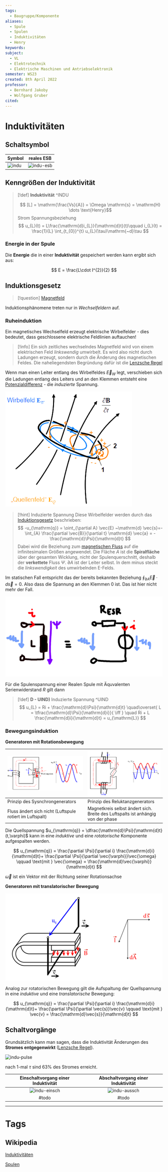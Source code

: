 ```yaml
---
tags:
  - Baugruppe/Komponente
aliases:
  - Spule
  - Spulen
  - Induktivitäten
  - Henry
keywords: 
subject:
  - VL
  - Elektrotechnik
  - Elektrische Maschinen und Antriebselektronik
semester: WS23
created: 8th April 2022
professor:
  - Bernhard Jakoby
  - Wolfgang Gruber
cited:
---
```

 

# Induktivitäten

## Schaltsymbol

| Symbol                                       | reales ESB                       |
| -------------------------------------------- | -------------------------------- |
| ![indu](Hardwareentwicklung/assets/indu.png) | ![indu-esb](assets/indu-esb.png) |

## Kenngrößen der Induktivität

> [!def] **Induktivität** ^INDU
> 
> $$ [L] = \mathrm{\frac{Vs}{A}} = \Omega \mathrm{s} = \mathrm{H} \dots \text{Henry}$$
> Strom Spannungsbeziehung
> $$
> u_{L}(t) = L\frac{\mathrm{d}i_{L}}{\mathrm{d}t}(t)\qquad i_{L}(t) = \frac{1}{L} \int_{t_{0}}^{t} u_{L}(\tau)\mathrm{~d}\tau 
> $$
> 

### Energie in der Spule

Die **Energie** die in einer **Induktivität** gespeichert werden kann ergibt sich aus:

$$ E = \frac{L\cdot I^{2}}{2}  $$

## Induktionsgesetz

> [!question] [Magnetfeld](Magnetisches%20Feld.md)

Induktionsphänomene treten nur in *Wechselfeldern* auf.

### Ruheinduktion

Ein magnetisches Wechselfeld erzeugt elektrische Wirbelfelder - dies bedeutet, dass geschlossene elektrische Feldlinien auftauchen!

> [!info] Ein sich zeitliches wechselndes Magnetfeld wird von einem elektrischen Feld *linkswendig* umwirbelt.
> Es wird also nicht durch Ladungen erzeugt, sondern durch die Änderung des magnetischen Feldes. Die naheliegendsten Begründung dafür ist die [Lenzsche Regel](../Physik/Lenzsche%20Regel.md)

Wenn man einen Leiter entlang des Wirbelfeldes $\vec{E}_{W}$ legt, verschieben sich die Ladungen entlang des Leiters und an den Klemmen entsteht eine [Potenzialdifferenz](elektrische%20Spannung.md) - die *induzierte* Spannung.

![invert_dark](assets/Wechselfelder.png)



> [!hint] Induzierte Spannung
> Diese Wirbelfelder werden durch das [Induktionsgesetz](Maxwell.md#2.%20MWG%20-%20Induktionsgesetz) beschrieben:
> $$
> -u_{\mathrm{q}} = \oint_{\partial A} \vec{E} ~\mathrm{d} \vec{s}=-\int_{A} \frac{\partial \vec{B}}{\partial t} \mathrm{d} \vec{a} = -\frac{\mathrm{d}\Psi}{\mathrm{d}t}
> $$
> Dabei wird die Beziehung zum [magnetischen Fluss](Magnetischer%20Fluss.md) auf die infinitesimalen Größen angewendet. Die Fläche $A$ ist die **Spiralfläche** über der gesamten Wicklung, nicht der Spulenquerschnitt, deshalb der **verkettete** Fluss $\Psi$. $\partial A$ ist der Leiter selbst. In dem minus steckt die *linkswendigkeit* des umwirbelnden E-Felds.


Im statischen Fall entspricht das der bereits bekannten Beziehung $\oint_{\partial A} \vec{E}\cdot d\vec{s} = 0$. Also dass die Spannung an den Klemmen $0$ ist. Das ist hier nicht mehr der Fall.

![invert_dark](../Physik/assets/INdu.png)

Für die Spulenspannung einer Realen Spule mit Äquvalenten Serienwiderstand $R$ gilt dann

> [!def] **D - UIND)** Induzierte Spannung ^UIND
> $$
> u_{L} = Ri + \frac{\mathrm{d}\Psi}{\mathrm{d}t} \quad\overset{ L = \tfrac{\mathrm{d}\Psi}{\mathrm{d}i}}{ \iff } \quad Ri + L \frac{\mathrm{d}i}{\mathrm{d}t} = u_{\mathrm{L}}
> $$

### Bewegungsinduktion

**Generatoren mit Rotationsbewegung**

| ![invert_dark](assets/SynchGen.png)                      | ![invert_dark](assets/ReluGen.png)                                               |
| -------------------------------------------------------- | -------------------------------------------------------------------------------- |
| Prinzip des Sysnchrongenerators                          | Prinzip des Reluktanzgenerators                                                  |
| Fluss ändert sich nicht (Luftspule rotiert im Luftspalt) | Magnetkreis selbst ändert sich. Breite des Luftspalts ist anhängig von der phase |

Die Quellspannung $u_{\mathrm{q}} = \dfrac{\mathrm{d}\Psi}{\mathrm{d}t}(t,\varphi)$ kann in eine *induktive* und eine *rotatorische* Komponente aufgespalten werden. 

$$
u_{\mathrm{q}} = \frac{\partial \Psi}{\partial i} \frac{\mathrm{d}i}{\mathrm{d}t}+ \frac{\partial \Psi}{\partial \vec{\varphi}}\vec{\omega} \qquad \text{mit } \vec{\omega} = \frac{\mathrm{d}\vec{\varphi}}{\mathrm{d}t} 
$$

$\vec{\omega}$ ist ein Vektor mit der Richtung seiner Rotationsachse

**Generatoren mit translatorischer Bewegung**

![invert_dark](assets/transGen.png)

Analog zur rotatorischen Bewegung gilt die Aufspaltung der Quellspannung in eine *induktive* und eine *translatorische* Bewegung:

$$
u_{\mathrm{q}} = \frac{\partial \Psi}{\partial i} \frac{\mathrm{d}i}{\mathrm{d}t}+ \frac{\partial \Psi}{\partial \vec{s}}\vec{v} \qquad \text{mit } \vec{v} = \frac{\mathrm{d}\vec{s}}{\mathrm{d}t} 
$$

## Schaltvorgänge

Grundsätzlich kann man sagen, dass die Induktivität Änderungen des **Stromes entgegenwirkt** ([Lenzsche Regel](../Physik/Lenzsche%20Regel.md)).


![indu-pulse](assets/indu-pulse.png)

nach 1-mal $\tau$ sind $63\%$ des Stromes erreicht.

| Einschaltvorgang einer Induktivität    | Abschaltvorgang einer Induktivität     |
| :--------------------------------------: | :--------------------------------------: |
| ![indu-einsch](assets/indu-einsch.png) | ![indu-aussch](assets/indu-aussch.png) |
| #todo                                  | #todo                                  |

---

# Tags

## Wikipedia

[Induktivitäten](<https://de.wikipedia.org/wiki/Induktivit%C3%A4t_(Bauelement)>)

[Spulen](<https://de.wikipedia.org/wiki/Spule_(Elektrotechnik)>)